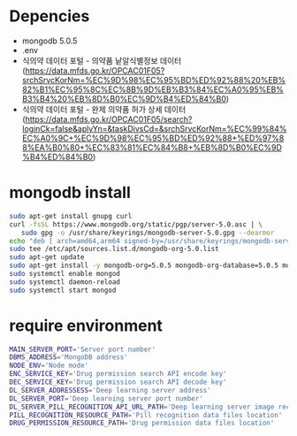 # Depencies
* mongodb 5.0.5
* .env
* 식의약 데이터 포털 - 의약품 낱알식별정보 데이터 (https://data.mfds.go.kr/OPCAC01F05?srchSrvcKorNm=%EC%9D%98%EC%95%BD%ED%92%88%20%EB%82%B1%EC%95%8C%EC%8B%9D%EB%B3%84%EC%A0%95%EB%B3%B4%20%EB%8D%B0%EC%9D%B4%ED%84%B0)
* 식의약 데이터 포털 - 완제 의약품 허가 상세 데이터 (https://data.mfds.go.kr/OPCAC01F05/search?loginCk=false&aplyYn=&taskDivsCd=&srchSrvcKorNm=%EC%99%84%EC%A0%9C+%EC%9D%98%EC%95%BD%ED%92%88+%ED%97%88%EA%B0%80+%EC%83%81%EC%84%B8+%EB%8D%B0%EC%9D%B4%ED%84%B0)

# mongodb install
```bash
sudo apt-get install gnupg curl
curl -fsSL https://www.mongodb.org/static/pgp/server-5.0.asc | \
   sudo gpg -o /usr/share/keyrings/mongodb-server-5.0.gpg --dearmor
echo "deb [ arch=amd64,arm64 signed-by=/usr/share/keyrings/mongodb-server-5.0.gpg ] https://repo.mongodb.org/apt/ubuntu bionic/mongodb-org/5.0 multiverse" | \
sudo tee /etc/apt/sources.list.d/mongodb-org-5.0.list
sudo apt-get update
sudo apt-get install -y mongodb-org=5.0.5 mongodb-org-database=5.0.5 mongodb-org-server=5.0.5 mongodb-org-shell=5.0.5 mongodb-org-mongos=5.0.5 mongodb-org-tools=5.0.5
sudo systemctl enable mongod
sudo systemctl daemon-reload
sudo systemctl start mongod
```

# require environment
```bash
MAIN_SERVER_PORT='Server port number'
DBMS_ADDRESS='MongoDB address'
NODE_ENV='Node mode'
ENC_SERVICE_KEY='Drug permission search API encode key'
DEC_SERVICE_KEY='Drug permission search API decode key'
DL_SERVER_ADDRESSESS='Deep learning server address'
DL_SERVER_PORT='Deep learning server port number'
DL_SERVER_PILL_RECOGNITION_API_URL_PATH='Deep learning server image recognition path'
PILL_RECOGNITION_RESOURCE_PATH='Pill recognition data files location'
DRUG_PERMISSION_RESOURCE_PATH='Drug permission data files location'
```